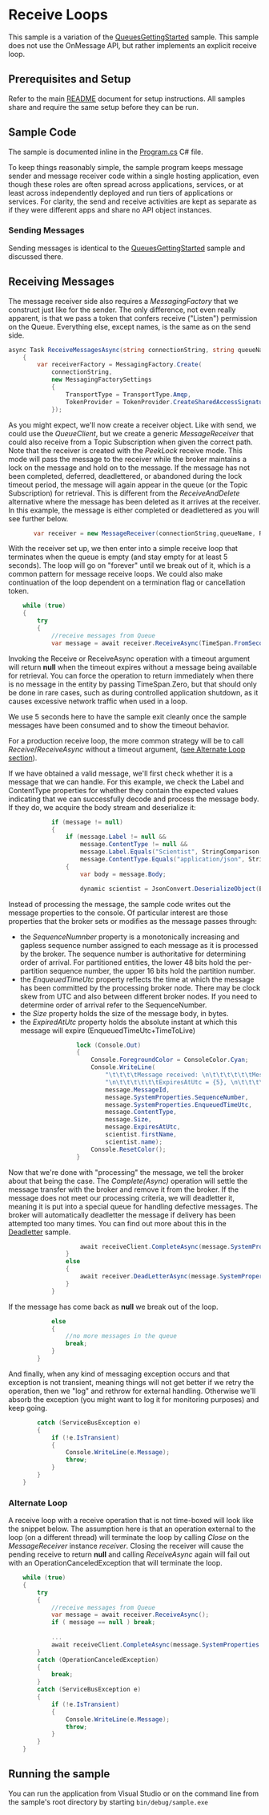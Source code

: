 # Receive Loops

This sample is a variation of the [QueuesGettingStarted](../QueuesGettingStarted) sample. This sample does not use the OnMessage API,
but rather implements an explicit receive loop.  

## Prerequisites and Setup

Refer to the main [README](../README.md) document for setup instructions. All samples share and require the same setup
before they can be run.

## Sample Code 

The sample is documented inline in the [Program.cs](Program.cs) C# file.

To keep things reasonably simple, the sample program keeps message sender and message receiver code within a single hosting application,
even though these roles are often spread across applications, services, or at least across independently deployed and run tiers of applications
or services. For clarity, the send and receive activities are kept as separate as if they were different apps and share no API object instances.

### Sending Messages          

Sending messages is identical to the [QueuesGettingStarted](../QueuesGettingStarted/README.md) sample and discussed there. 
     
## Receiving Messages

The message receiver side also requires a *MessagingFactory* that we construct just like for the sender. The only difference,
not even really apparent, is that we pass a token that confers receive ("Listen") permission on the Queue. Everything else, 
except names, is the same as on the send side. 

```C#
async Task ReceiveMessagesAsync(string connectionString, string queueName)
    {
        var receiverFactory = MessagingFactory.Create(
            connectionString,
            new MessagingFactorySettings
            {
                TransportType = TransportType.Amqp,
                TokenProvider = TokenProvider.CreateSharedAccessSignatureTokenProvider(receiveToken)
            });
``` 
     
As you might expect, we'll now create a receiver object. Like with send, we could use the *QueueClient*, but we create a generic
*MessageReceiver* that could also receive from a Topic Subscription when given the correct path. Note that the receiver is created 
with the *PeekLock* receive mode. This mode will pass the message to the receiver while the broker maintains a lock on 
the message and hold on to the message. If the message has not been completed, deferred, deadlettered, or abandoned during the
lock timeout period, the message will again appear in the queue (or the Topic Subscription) for retrieval. This is different 
from the *ReceiveAndDelete* alternative where the message has been deleted as it arrives at the receiver. In this example, the 
message is either completed or deadlettered as you will see further below.    

```C#
       var receiver = new MessageReceiver(connectionString,queueName, ReceiveMode.PeekLock);
```  

With the receiver set up, we then enter into a simple receive loop that terminates when the queue is empty (and stay empty for at least 5 seconds).
The loop will go on "forever" until we break out of it, which is a common pattern for message receive loops. We could also make continuation of the 
loop dependent on a termination flag or cancellation token.  

``` C#
    while (true)
    {
        try
        {
            //receive messages from Queue
            var message = await receiver.ReceiveAsync(TimeSpan.FromSeconds(5));
```

Invoking the Receive or ReceiveAsync operation with a timeout argument will return **null** when the timeout expires without a
message being available for retrieval. You can force the operation to return immediately when there is no message in the entity 
by passing TimeSpan.Zero, but that should only be done in rare cases, such as during controlled application shutdown, as it causes 
excessive network traffic when used in a loop. 

We use 5 seconds here to have the sample exit cleanly once the sample messages have been consumed and to show the timeout behavior.
  
For a production receive loop, the more common strategy will be to call *Receive*/*ReceiveAsync* without a timeout 
argument, ([see Alternate Loop section](#alternate-loop)).

If we have obtained a valid message, we'll first check whether it is a message that we can handle. For this example, we check 
the Label and ContentType properties for whether they contain the expected values indicating that we can successfully 
decode and process the message body. If they do, we acquire the body stream and deserialize it:      

``` C#            
            if (message != null)
            {
                if (message.Label != null &&
                    message.ContentType != null &&
                    message.Label.Equals("Scientist", StringComparison.InvariantCultureIgnoreCase) &&
                    message.ContentType.Equals("application/json", StringComparison.InvariantCultureIgnoreCase))
                {
                    var body = message.Body;

                    dynamic scientist = JsonConvert.DeserializeObject(Encoding.UTF8.GetString(body));
```

Instead of processing the message, the sample code writes out the message properties to the console. Of particular interest are 
those properties that the broker sets or modifies as the message passes through:

* the *SequenceNumnber* property is a monotonically increasing and gapless sequence number assigned to each message 
  as it is processed by the broker. The sequence number is authoritative for determining order of arrival. For partitioned
  entities, the lower 48 bits hold the per-partition sequence number, the upper 16 bits hold the partition number.           
* the *EnqueuedTimeUtc* property reflects the time at which the message has been committed by the processing 
  broker node. There may be clock skew from UTC and also between different broker nodes. If you need to determine order 
  of arrival refer to the SequenceNumber.           
* the *Size* property holds the size of the message body, in bytes.
* the *ExpiredAtUtc* property holds the absolute instant at which this message will expire (EnqueuedTimeUtc+TimeToLive)  

 ``` C#
                    lock (Console.Out)
                    {
                        Console.ForegroundColor = ConsoleColor.Cyan;
                        Console.WriteLine(
                            "\t\t\t\tMessage received: \n\t\t\t\t\t\tMessageId = {0}, \n\t\t\t\t\t\tSequenceNumber = {1}, \n\t\t\t\t\t\tEnqueuedTimeUtc = {2}," +
                            "\n\t\t\t\t\t\tExpiresAtUtc = {5}, \n\t\t\t\t\t\tContentType = \"{3}\", \n\t\t\t\t\t\tSize = {4},  \n\t\t\t\t\t\tContent: [ firstName = {6}, name = {7} ]",
                            message.MessageId,
                            message.SystemProperties.SequenceNumber,
                            message.SystemProperties.EnqueuedTimeUtc,
                            message.ContentType,
                            message.Size,
                            message.ExpiresAtUtc,
                            scientist.firstName,
                            scientist.name);
                        Console.ResetColor();
                    }
```
Now that we're done with "processing" the message, we tell the broker about that being the case. The *Complete(Async)* 
operation will settle the message transfer with the broker and remove it from the broker. If the message does not 
meet our processing criteria, we will deadletter it, meaning it is put into a special queue for handling defective
messages. The broker will automatically deadletter the message if delivery has been attempted too many times. 
You can find out more about this in the [Deadletter](../Deadletter) sample.

``` C#                    
                    await receiveClient.CompleteAsync(message.SystemProperties.LockToken);
                }
                else
                {
                    await receiver.DeadLetterAsync(message.SystemProperties.LockToken, "ProcessingError", "Don't know what to do with this message");
                }
            }
``` 

If the message has come back as **null** we break out of the loop.
 
```C#            
            else
            {
                //no more messages in the queue
                break;
            }
        }
```

And finally, when any kind of messaging exception occurs and that exception is not transient, meaning things 
will not get better if we retry the operation, then we "log" and rethrow for external handling. Otherwise we'll 
absorb the exception (you might want to log it for monitoring purposes) and keep going.   

```C#        
        catch (ServiceBusException e)
        {
            if (!e.IsTransient)
            {
                Console.WriteLine(e.Message);
                throw;
            }
        }
    }
``` 

### Alternate Loop

A receive loop with a receive operation that is not time-boxed will look like the snippet below. The assumption here is that an operation external 
to the loop (on a different thread) will terminate the loop by calling *Close* on the *MessageReceiver* instance *receiver*. Closing the receiver
will cause the pending receive to return **null** and calling *ReceiveAsync* again will fail out with an OperationCanceledException that will 
terminate the loop.   

``` C#
    while (true)
    {
        try
        {
            //receive messages from Queue
            var message = await receiver.ReceiveAsync();
            if ( message == null ) break;
            
            ...
            await receiveClient.CompleteAsync(message.SystemProperties.LockToken);
        }
        catch (OperationCanceledException)
        {
            break;
        }
        catch (ServiceBusException e)
        {
            if (!e.IsTransient)
            {
                Console.WriteLine(e.Message);
                throw;
            }
        }
    }
``` 
     
## Running the sample

You can run the application from Visual Studio or on the command line from the sample's root directory by starting <code>bin/debug/sample.exe</code>

